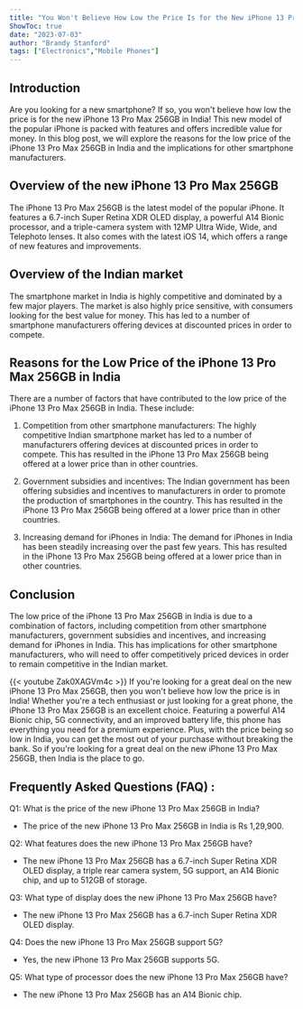 ```yaml
---
title: "You Won't Believe How Low the Price Is for the New iPhone 13 Pro Max 256GB in India!"
ShowToc: true 
date: "2023-07-03"
author: "Brandy Stanford" 
tags: ["Electronics","Mobile Phones"]
---
```

## Introduction

Are you looking for a new smartphone? If so, you won't believe how low the price is for the new iPhone 13 Pro Max 256GB in India! This new model of the popular iPhone is packed with features and offers incredible value for money. In this blog post, we will explore the reasons for the low price of the iPhone 13 Pro Max 256GB in India and the implications for other smartphone manufacturers.

## Overview of the new iPhone 13 Pro Max 256GB

The iPhone 13 Pro Max 256GB is the latest model of the popular iPhone. It features a 6.7-inch Super Retina XDR OLED display, a powerful A14 Bionic processor, and a triple-camera system with 12MP Ultra Wide, Wide, and Telephoto lenses. It also comes with the latest iOS 14, which offers a range of new features and improvements.

## Overview of the Indian market

The smartphone market in India is highly competitive and dominated by a few major players. The market is also highly price sensitive, with consumers looking for the best value for money. This has led to a number of smartphone manufacturers offering devices at discounted prices in order to compete.

## Reasons for the Low Price of the iPhone 13 Pro Max 256GB in India

There are a number of factors that have contributed to the low price of the iPhone 13 Pro Max 256GB in India. These include:

1. Competition from other smartphone manufacturers: The highly competitive Indian smartphone market has led to a number of manufacturers offering devices at discounted prices in order to compete. This has resulted in the iPhone 13 Pro Max 256GB being offered at a lower price than in other countries.

2. Government subsidies and incentives: The Indian government has been offering subsidies and incentives to manufacturers in order to promote the production of smartphones in the country. This has resulted in the iPhone 13 Pro Max 256GB being offered at a lower price than in other countries.

3. Increasing demand for iPhones in India: The demand for iPhones in India has been steadily increasing over the past few years. This has resulted in the iPhone 13 Pro Max 256GB being offered at a lower price than in other countries.

## Conclusion

The low price of the iPhone 13 Pro Max 256GB in India is due to a combination of factors, including competition from other smartphone manufacturers, government subsidies and incentives, and increasing demand for iPhones in India. This has implications for other smartphone manufacturers, who will need to offer competitively priced devices in order to remain competitive in the Indian market.

{{< youtube Zak0XAGVm4c >}} 
If you're looking for a great deal on the new iPhone 13 Pro Max 256GB, then you won't believe how low the price is in India! Whether you're a tech enthusiast or just looking for a great phone, the iPhone 13 Pro Max 256GB is an excellent choice. Featuring a powerful A14 Bionic chip, 5G connectivity, and an improved battery life, this phone has everything you need for a premium experience. Plus, with the price being so low in India, you can get the most out of your purchase without breaking the bank. So if you're looking for a great deal on the new iPhone 13 Pro Max 256GB, then India is the place to go.

## Frequently Asked Questions (FAQ) :
Q1: What is the price of the new iPhone 13 Pro Max 256GB in India?
- The price of the new iPhone 13 Pro Max 256GB in India is Rs 1,29,900.

Q2: What features does the new iPhone 13 Pro Max 256GB have? 
- The new iPhone 13 Pro Max 256GB has a 6.7-inch Super Retina XDR OLED display, a triple rear camera system, 5G support, an A14 Bionic chip, and up to 512GB of storage.

Q3: What type of display does the new iPhone 13 Pro Max 256GB have?
- The new iPhone 13 Pro Max 256GB has a 6.7-inch Super Retina XDR OLED display.

Q4: Does the new iPhone 13 Pro Max 256GB support 5G?
- Yes, the new iPhone 13 Pro Max 256GB supports 5G.

Q5: What type of processor does the new iPhone 13 Pro Max 256GB have?
- The new iPhone 13 Pro Max 256GB has an A14 Bionic chip.


